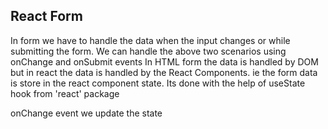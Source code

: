 ## React Form
 In form we have to handle the data when the input changes or while submitting the form. We can handle the above two scenarios using onChange and onSubmit events
 In HTML form the data is handled by DOM but in react the data is handled by the React Components. ie the form data is store in the react component state.
 Its done with the help of useState hook from 'react' package 

 onChange event we update the state
